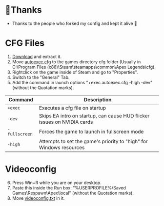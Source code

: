 # 🤝Thanks
- Thanks to the people who forked my config and kept it alive 🫡

# CFG Files 
1. [Download](https://github.com/pwnyprod/Apex-Autoexec-And-Tweaks-/archive/refs/heads/main.zip) and extract it.
2. Move [autoexec.cfg](https://github.com/pwnyprod/Apex-Autoexec-And-Tweaks-/blob/main/autoexec.cfg) to the games directory cfg folder (Usually in C:\Program Files (x86)\Steam\steamapps\common\Apex Legends\cfg).
3. Rightclick on the game inside of Steam and go to "Properties".
4. Switch to the "General" Tab.
5. Add the command in launch options "+exec autoexec.cfg -high -dev" (without the Quotation marks).

| Command | Description |
| --- | --- |
| `+exec` | Executes a cfg file on startup |
| `-dev` | Skips EA intro on startup, can cause HUD flicker issues on NVIDIA cards |
| `-fullscreen` | Forces the game to launch in fullscreen mode |
| `-high` | Attempts to set the game's priority to "high" for Windows resources |

# Videoconfig
6. Press Win+R while you are on your desktop.
7. Paste this inside the Run box: "%USERPROFILE%\Saved Games\Respawn\Apex\local" (without the Quotation marks).
8. Move [videoconfig.txt](https://github.com/pwnyprod/Apex-Autoexec-And-Tweaks-/blob/main/videoconfig.txt) in it.
